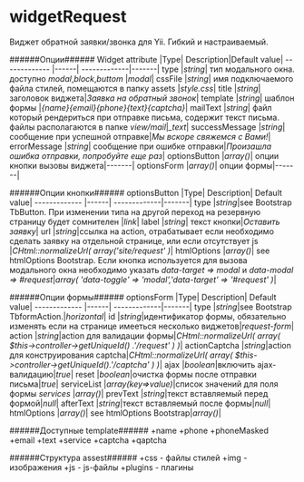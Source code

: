 widgetRequest
=============

Виджет обратной заявки/звонка для Yii. Гибкий и настраиваемый.

######Опции######
Widget attribute |Type| Description|Default value|
------------- |------| -------------|-------|
type  |*string*| тип модального окна. доступно *modal*,*block*,*buttom* |*modal*| 
сssFile  |*string*| имя подключаемого файла стилей, помещаются в папку assets |*style.css*|
title |*string*|заголовок виджета|*Заявка на обратный звонок*|
template  |*string*| шаблон формы |*{name}{email}{phone}{text}{captcha}*|
mailText  |*string*| файл который рендериться при отправке письма, содержит текст письма. файлы располагаются в папке *view/mail*|*_text*|
successMessage |*string*| сообщение при успешной отправке|*Мы вскоре свяжемся с Вами!*|
errorMessage |*string*| сообщение при ошибке отправки|*Произашла ошибка отправки, попробуйте еще раз*|
optionsButton |*array()*|  опции кнопки вызовы виджета|-------|
optionsForm |*array()*| опции формы|-------|

######Опции кнопки######
optionsButton |Type| Description| Default value|
------------- |------| -------------|-------|
type  |*string*|see Bootstrap TbButton. При изменении типа на другой переход на резервную страницу будет сомнителен |*link*|
label  |*string*| текст кнопки|*Оставить заявку*|
url |*string*|ссылка на action, отрабатывает если необходимо сделать заявку на отдельной странице, или если отсутствует js |*CHtml::normalizeUrl( array('site/request' )*|
htmlOptions |*array()*| see htmlOptions Bootstrap. Если кнопка используется для вызова модального окна необходимо указать *data-target => modal* и *data-modal => #request*|*array( 'data-toggle' => 'modal','data-target' => '#request' )*|

######Опции формы######
optionsForm |Type| Description| Default value|
------------- |------| -------------|-------|
type  |*string*|see Bootstrap TbformAction.|*horizontal*|
id |*string*|идентификатор формы, обязательно изменять если на странице имееться несколько виджетов|*request-form*|
action |*string*|action для валидации формы|*CHtml::normalizeUrl( array( $this->controller->getUniqueId() .'/request' ) )*|
actionCaptcha |*string*|action для конструирования captcha|*CHtml::normalizeUrl( array( $this->controller->getUniqueId().'/captcha' ) )*|
ajax |*boolean*|включить ajax-валидацию|*true*|
reset |*boolean*|очистка формы после отправки письма|*true*|
serviceList |*array(key=>value)*|список значений для поля формы *services* |*array()*|
prevText |*string*|текст вставляемый перед формой|*null*|
afterText |*string*|текст вставляемый после формы|*null*|
htmlOptions |*array()*| see htmlOptions Bootstrap|*array()*|

######Доступные template######
+name
+phone
+phoneMasked
+email
+text
+service
+captcha
+qaptcha

######Структура assest######
+css - файлы стилей
+img - изображения
+js - js-файлы
+plugins - плагины

